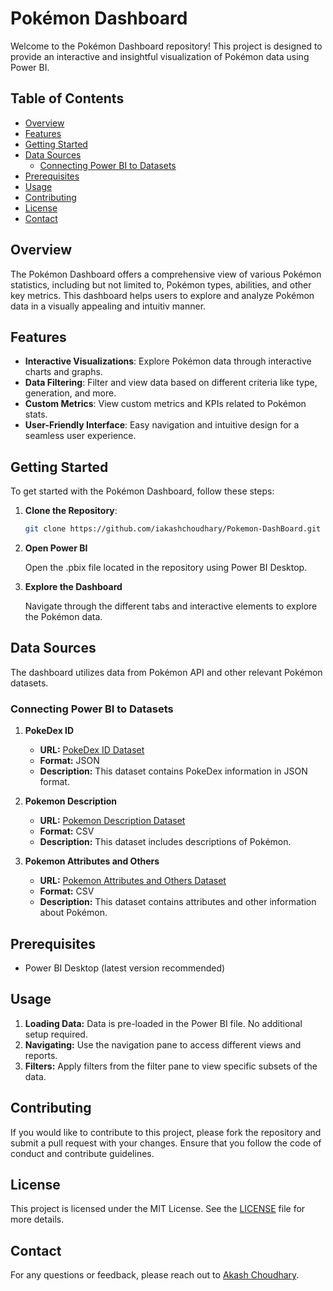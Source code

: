 # Pokémon Dashboard

Welcome to the Pokémon Dashboard repository! This project is designed to provide an interactive and insightful visualization of Pokémon data using Power BI.

## Table of Contents

- [Overview](#overview)
- [Features](#features)
- [Getting Started](#getting-started)
- [Data Sources](#data-sources)
   - [Connecting Power BI to Datasets](#connecting-power-bi-to-datasets)
- [Prerequisites](#prerequisites)
- [Usage](#usage)
- [Contributing](#contributing)
- [License](#license)
- [Contact](#contact)

## Overview

The Pokémon Dashboard offers a comprehensive view of various Pokémon statistics, including but not limited to, Pokémon types, abilities, and other key metrics. This dashboard helps users to explore and analyze Pokémon data in a visually appealing and intuitiv manner.

## Features

- **Interactive Visualizations**: Explore Pokémon data through interactive charts and graphs.
- **Data Filtering**: Filter and view data based on different criteria like type, generation, and more.
- **Custom Metrics**: View custom metrics and KPIs related to Pokémon stats.
- **User-Friendly Interface**: Easy navigation and intuitive design for a seamless user experience.

## Getting Started

To get started with the Pokémon Dashboard, follow these steps:

1. **Clone the Repository**:

   ```bash
   git clone https://github.com/iakashchoudhary/Pokemon-DashBoard.git

2. **Open Power BI**

   Open the .pbix file located in the repository using Power BI Desktop.

3. **Explore the Dashboard**

   Navigate through the different tabs and interactive elements to explore the Pokémon data.

## Data Sources

The dashboard utilizes data from Pokémon API and other relevant Pokémon datasets.

### Connecting Power BI to Datasets

1. **PokeDex ID**
   - **URL:** [PokeDex ID Dataset](https://raw.githubusercontent.com/DetainedDeveloper/Pokedex/master/pokedex_raw/pokedex_raw_array.json)
   - **Format:** JSON
   - **Description:** This dataset contains PokeDex information in JSON format.

2. **Pokemon Description**
   - **URL:** [Pokemon Description Dataset](https://raw.githubusercontent.com/ArielLomoctos/The-Pokemon-Dataset/main/The_Pokemon_Dataset.csv)
   - **Format:** CSV
   - **Description:** This dataset includes descriptions of Pokémon.

3. **Pokemon Attributes and Others**
   - **URL:** [Pokemon Attributes and Others Dataset](https://raw.githubusercontent.com/ArielLomoctos/The-Pokemon-Dataset/main/The_Pokemon_Attributes_Dataset.csv)
   - **Format:** CSV
   - **Description:** This dataset contains attributes and other information about Pokémon.

## Prerequisites

   - Power BI Desktop (latest version recommended)

## Usage

   1. **Loading Data:** Data is pre-loaded in the Power BI file. No additional setup required.
   2. **Navigating:** Use the navigation pane to access different views and reports.
   3. **Filters:** Apply filters from the filter pane to view specific subsets of the data.

## Contributing

If you would like to contribute to this project, please fork the repository and submit a pull request with your changes. Ensure that you follow the code of conduct and contribute guidelines.

## License

This project is licensed under the MIT License. See the [LICENSE](LICENSE) file for more details.

## Contact

For any questions or feedback, please reach out to [Akash Choudhary](https://www.linkedin.com/in/iakashchoudhary/).
